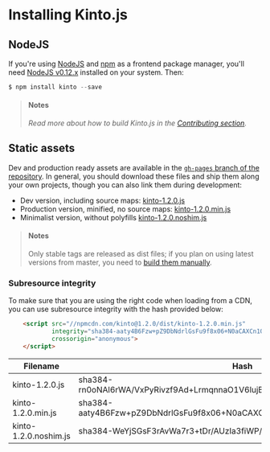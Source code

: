 # Installing Kinto.js

## NodeJS

If you're using [NodeJS](https://nodejs.org) and [npm](https://www.npmjs.com/) as a frontend package manager, you'll need [NodeJS v0.12.x](https://nodejs.org/download/) installed on your system. Then:

```js
$ npm install kinto --save
```

> #### Notes
>
> *Read more about how to build Kinto.js in the [Contributing section](contributing.md).*

## Static assets

Dev and production ready assets are available in the [`gh-pages` branch of the repository](https://github.com/Kinto/kinto.js/tree/gh-pages). In general, you should download these files and ship them along your own projects, though you can also link them during development:

- Dev version, including source maps: [kinto-1.2.0.js](http://npmcdn.com/kinto@1.2.0/dist/kinto-1.2.0.js)
- Production version, minified, no source maps: [kinto-1.2.0.min.js](http://npmcdn.com/kinto@1.2.0/dist/kinto-1.2.0.min.js)
- Minimalist version, without polyfills [kinto-1.2.0.noshim.js](http://npmcdn.com/kinto@1.2.0/dist/kinto-1.2.0.noshim.js)

> #### Notes
>
> Only stable tags are released as dist files; if you plan on using latest versions from master, you need to [build them manually](contributing.md#generating-dist-files).


### Subresource integrity

To make sure that you are using the right code when loading from a CDN, you can use subresource
integrity with the hash provided below:

```html
    <script src="//npmcdn.com/kinto@1.2.0/dist/kinto-1.2.0.min.js"
            integrity="sha384-aaty4B6Fzw+pZ9DbNdrlGsFu9f8x06+N0aCAXCn1QMpWVgB79PC9KSdWqqagm6E9"
            crossorigin="anonymous">
    </script>
```

| Filename                | Hash                                                                    |
|-------------------------|-------------------------------------------------------------------------|
| kinto-1.2.0.js          | sha384-rn0oNAl6rWA/VxPyRivzf9Ad+LrmqnnaO1V6lujBhVWnA90pJDVR5XFR3GRGx/mM |
| kinto-1.2.0.min.js      | sha384-aaty4B6Fzw+pZ9DbNdrlGsFu9f8x06+N0aCAXCn1QMpWVgB79PC9KSdWqqagm6E9 |
| kinto-1.2.0.noshim.js   | sha384-WeYjSGsF3rAvWa7r3+tDr/AUzIa3fiWP/xditLak/kw76bQfUtENbx3VhaytTrK+ |
